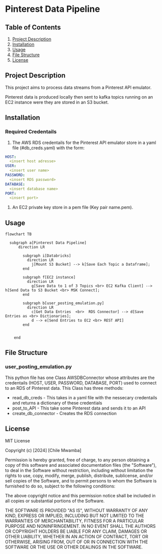 # Pinterest Data Pipeline

## Table of Contents

1. [Project Description](#project-description)
1. [Installation](#installation)
1. [Usage](#usage)
1. [File Structure](#file-structure)
1. [License](#license)

## Project Description

This project aims to process data streams from a Pinterest API emulator.

Pinterest data is produced locally then sent to kafka topics running on an EC2 instance were they are stored in an S3 bucket.

## Installation

### Required Credentails

1. The AWS RDS credentails for the Pinterest API emulator store in a yaml file (#db_creds.yaml) with the form:

```yaml
HOST:
  <insert host adresse>
USER:
  <insert user name>
PASSWORD:
  <insert RDS password>
DATABASE:
  <insert database name>
PORT:
  <insert port>
```

1. An EC2 private key store in a pem file (Key pair name.pem).

## Usage

```mermaid
flowchart TB
  
  subgraph a[Pinterest Data Pipeline]
      direction LR
        
        subgraph i[Databricks]
          direction LR
            j[Mount S3 Bucket] --> k[Save Each Topic a Dataframe];
        end

        subgraph f[EC2 instance]
          direction LR
            g[Save Data to 1 of 3 Topics <br> EC2 Kafka Client] --> h[Send Data to S3 Bucket <br> MSK Connect];
        end

        subgraph b[user_posting_emulation.py]
          direction LR
            c[Get Data Entries  <br>  RDS Connector] --> d[Save Entries as <br> Dictionaries];
            d --> e[Send Entries to EC2 <br> REST API]
        end

        
    end
```

## File Structure

### user_posting_emulation.py

This python file has one Class AWSDBConnector whose attributes are the credentails (HOST, USER, PASSWORD, DATABASE, PORT) used to connect to an RDS of Pinterest data. This Class has three methods:

- read_db_creds - This takes in a yaml file with the nessecary credentails and returns a dictionary of these credentials
- post_to_API - This take some Pinterest data and sends it to an API
- create_db_connector - Creates the RDS connection 

## License

MIT License

Copyright (c) [2024] [Chile Mwamba]

Permission is hereby granted, free of charge, to any person obtaining a copy
of this software and associated documentation files (the "Software"), to deal
in the Software without restriction, including without limitation the rights
to use, copy, modify, merge, publish, distribute, sublicense, and/or sell
copies of the Software, and to permit persons to whom the Software is
furnished to do so, subject to the following conditions:

The above copyright notice and this permission notice shall be included in all
copies or substantial portions of the Software.

THE SOFTWARE IS PROVIDED "AS IS", WITHOUT WARRANTY OF ANY KIND, EXPRESS OR
IMPLIED, INCLUDING BUT NOT LIMITED TO THE WARRANTIES OF MERCHANTABILITY,
FITNESS FOR A PARTICULAR PURPOSE AND NONINFRINGEMENT. IN NO EVENT SHALL THE
AUTHORS OR COPYRIGHT HOLDERS BE LIABLE FOR ANY CLAIM, DAMAGES OR OTHER
LIABILITY, WHETHER IN AN ACTION OF CONTRACT, TORT OR OTHERWISE, ARISING FROM,
OUT OF OR IN CONNECTION WITH THE SOFTWARE OR THE USE OR OTHER DEALINGS IN THE
SOFTWARE.